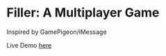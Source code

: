 # Filler: A Multiplayer Game

Inspired by GamePigeon/iMessage

Live Demo [here](https://nicolecpineda.github.io/filler/)